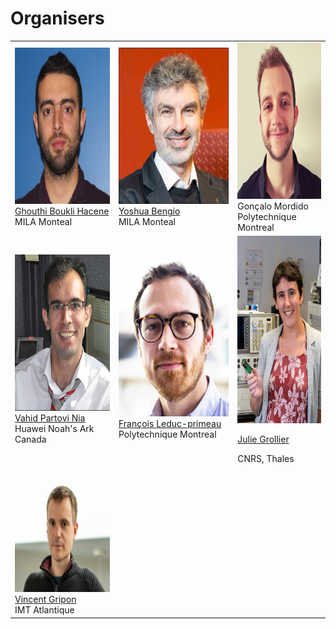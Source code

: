# Organisers

<table class="orgtable">
 <tr class="orgtabletr">
    <td class="orgtabletd">  
       <img src="/orginisers_pictures/UserImage.jpg" alt="Ghouthi Boukli Hacene" width="250" height="250"/>
        <a href="https://mila.quebec/personne/ghouthi-boukli-hacene/"> Ghouthi Boukli Hacene</a> 
        <p style="margin : 0;"> MILA Monteal</p>
   </td>
    <td class="orgtabletd">  
        <img src="/orginisers_pictures/Yoshua_bengio.jpeg" alt="Yoshua Bengio" width="250" height="250" />
        <a href="https://yoshuabengio.org/"> Yoshua Bengio</a> 
        <p style="margin : 0;">MILA Monteal</p>
   </td>
   <td class="orgtabletd">  
    <img src="/orginisers_pictures/goncalo.jpeg" alt="Gonçalo Mordido" width="250" height="250" />
    <p style="margin : 0;"> Gonçalo Mordido</p>
    <p style="margin : 0;">Polytechnique Montreal</p>
   </td>
  </tr> 
  <tr class="orgtabletr">
    <td class="orgtabletd">  
     <img src="/orginisers_pictures/vahid_photo.png" alt="Vahid Partovi Nia‬" width="250" height="250"/>
     <a href="https://datawisdom.ca"> Vahid Partovi Nia </a> 
     <p style="margin : 0;"> Huawei Noah's Ark Canada</p>
 
   </td>
    <td class="orgtabletd">  
      <img src="/orginisers_pictures/leduc-primeau-francois.jpg" alt="François Leduc-primeau" width="250" height="250"/>
       <a href="https://www.gr2m.polymtl.ca/francois-leduc-primeau-en"> François Leduc-primeau</a> 
       <p style="margin : 0;">Polytechnique Montreal</p>
   </td>
   <td class="orgtabletd">  
    <img src="/orginisers_pictures/JG1.jpg" alt="Julie Grollier" width="200" height="300"/>
    <p><a href="http://julie.grollier.free.fr"> Julie Grollier</a>  </p>
    <p style="margin : 0;"> CNRS, Thales</p>
   </td>
  </tr>
 <tr class="orgtabletr">
    <td class="orgtabletd">  
     <img src="/orginisers_pictures/VG.png" alt="vincent gripon" width="200" height="200"/>
     <a href="https://www.vincent-gripon.com"> Vincent Gripon </a> 
     <p style="margin : 0;"> IMT Atlantique</p>
   </td>
  </tr>
</table>






